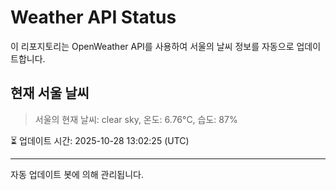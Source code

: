 
# Weather API Status

이 리포지토리는 OpenWeather API를 사용하여 서울의 날씨 정보를 자동으로 업데이트합니다.

## 현재 서울 날씨
> 서울의 현재 날씨: clear sky, 온도: 6.76°C, 습도: 87%

⏳ 업데이트 시간: 2025-10-28 13:02:25 (UTC)

---
자동 업데이트 봇에 의해 관리됩니다.
